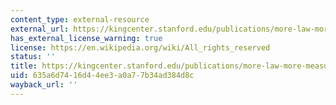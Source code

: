 ```yaml
---
content_type: external-resource
external_url: https://kingcenter.stanford.edu/publications/more-law-more-measuring-legal-reform-peoples-republic-china
has_external_license_warning: true
license: https://en.wikipedia.org/wiki/All_rights_reserved
status: ''
title: https://kingcenter.stanford.edu/publications/more-law-more-measuring-legal-reform-peoples-republic-ch
uid: 635a6d74-16d4-4ee3-a0a7-7b34ad384d8c
wayback_url: ''
---
```

